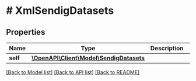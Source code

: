 # # XmlSendigDatasets

## Properties

Name | Type | Description | Notes
------------ | ------------- | ------------- | -------------
**self** | [**\OpenAPI\Client\Model\SendigDatasets**](SendigDatasets.md) |  | [optional]

[[Back to Model list]](../../README.md#models) [[Back to API list]](../../README.md#endpoints) [[Back to README]](../../README.md)
